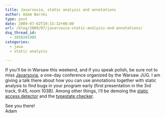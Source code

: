 ```yaml
---
title: Javarsovia, static analysis and annotations
author: Adam Warski
type: post
date: 2009-07-02T19:15:32+00:00
url: /blog/2009/07/javarsovia-static-analysis-and-annotations/
dsq_thread_id:
  - 1058201905
categories:
  - java
  - static analysis

---
```

If you&#8217;ll be in Warsaw this weekend, and if you speak polish, be sure not to miss [Javarsovia][1], a one-day conference organized by the Warsaw JUG. I am giving a talk there about how you can use annotations together with static analysis to find bugs in your program early (first presentation in the 3rd track, 9:45, room 103B). Among other things, I&#8217;ll be demoing the [static access detector][2] and the [typestate checker][3].

See you there!  
Adam

 [1]: http://www.javarsovia.pl/
 [2]: http://www.warski.org/staticaccess.html
 [3]: http://www.warski.org/typestate.html
